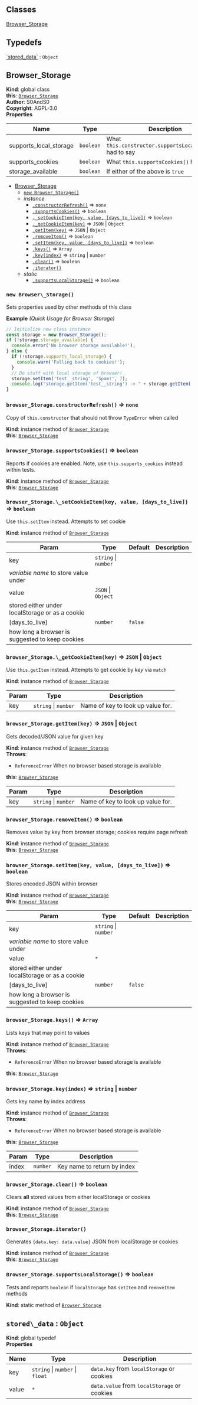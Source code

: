 ## Classes

<dl>
<dt><a href="#Browser_Storage">Browser_Storage</a></dt>
<dd></dd>
</dl>

## Typedefs

<dl>
<dt><a href="#stored_data--object">`stored_data`</a> : <code>Object</code></dt>
<dd></dd>
</dl>


## Browser\_Storage
**Kind**: global class  
**this**: [<code>Browser\_Storage</code>](#Browser_Storage)  
**Author**: S0AndS0  
**Copyright**: AGPL-3.0  
**Properties**

| Name | Type | Description |
| --- | --- | --- |
| supports_local_storage | <code>boolean</code> | What `this.constructor.supportsLocalStorage()` had to say |
| supports_cookies | <code>boolean</code> | What `this.supportsCookies()` had to say |
| storage_available | <code>boolean</code> | If either of the above is `true` |


* [Browser_Storage](#Browser_Storage)
    * [`new Browser_Storage()`](#new-browser_storage)
    * _instance_
        * [`.constructorRefresh()`](#browser_storageconstructorrefresh--none) ⇒ <code>none</code>
        * [`.supportsCookies()`](#browser_storagesupportscookies--boolean) ⇒ <code>boolean</code>
        * [`._setCookieItem(key, value, [days_to_live])`](#browser_storage_setcookieitemkey-value-days_to_live--boolean) ⇒ <code>boolean</code>
        * [`._getCookieItem(key)`](#browser_storage_getcookieitemkey--json--object) ⇒ <code>JSON</code> \| <code>Object</code>
        * [`.getItem(key)`](#browser_storagegetitemkey--json--object) ⇒ <code>JSON</code> \| <code>Object</code>
        * [`.removeItem()`](#browser_storageremoveitem--boolean) ⇒ <code>boolean</code>
        * [`.setItem(key, value, [days_to_live])`](#browser_storagesetitemkey-value-days_to_live--boolean) ⇒ <code>boolean</code>
        * [`.keys()`](#browser_storagekeys--array) ⇒ <code>Array</code>
        * [`.key(index)`](#browser_storagekeyindex--string--number) ⇒ <code>string</code> \| <code>number</code>
        * [`.clear()`](#browser_storageclear--boolean) ⇒ <code>boolean</code>
        * [`.iterator()`](#browser_storageiterator)
    * _static_
        * [`.supportsLocalStorage()`](#browser_storagesupportslocalstorage--boolean) ⇒ <code>boolean</code>


### `new Browser\_Storage()`
Sets properties used by other methods of this class

**Example** *(Quick Usage for Browser Storage)*  
```js
// Initialize new class instance
const storage = new Browser_Storage();
if (!storage.storage_available) {
  console.error('No browser storage available!');
} else {
  if (!storage.supports_local_storage) {
    console.warn('Falling back to cookies!');
  }
  // Do stuff with local storage of browser!
  storage.setItem('test__string', 'Spam!', 7);
  console.log("storage.getItem('test__string') -> " + storage.getItem('test__string'));
}
```

### `browser_Storage.constructorRefresh()` ⇒ <code>none</code>
Copy of `this.constructor` that should not throw `TypeError` when called

**Kind**: instance method of [<code>Browser\_Storage</code>](#Browser_Storage)  
**this**: [<code>Browser\_Storage</code>](#Browser_Storage)  

### `browser_Storage.supportsCookies()` ⇒ <code>boolean</code>
Reports if cookies are enabled. Note, use `this.supports_cookies` instead within tests.

**Kind**: instance method of [<code>Browser\_Storage</code>](#Browser_Storage)  
**this**: [<code>Browser\_Storage</code>](#Browser_Storage)  

### `browser_Storage.\_setCookieItem(key, value, [days_to_live])` ⇒ <code>boolean</code>
Use `this.setItem` instead. Attempts to set cookie

**Kind**: instance method of [<code>Browser\_Storage</code>](#Browser_Storage)  

| Param | Type | Default | Description |
| --- | --- | --- | --- |
| key | <code>string</code> \| <code>number</code> | 
 | _variable name_ to store value under |
| value | <code>JSON</code> \| <code>Object</code> | 
 | stored either under localStorage or as a cookie |
| [days_to_live] | <code>number</code> | <code>false</code>
 | how long a browser is suggested to keep cookies |


### `browser_Storage.\_getCookieItem(key)` ⇒ <code>JSON</code> \| <code>Object</code>
Use `this.getItem` instead. Attempts to get cookie by _key_ via `match`

**Kind**: instance method of [<code>Browser\_Storage</code>](#Browser_Storage)  

| Param | Type | Description |
| --- | --- | --- |
| key | <code>string</code> \| <code>number</code> | Name of key to look up value for. |


### `browser_Storage.getItem(key)` ⇒ <code>JSON</code> \| <code>Object</code>
Gets decoded/JSON value for given key

**Kind**: instance method of [<code>Browser\_Storage</code>](#Browser_Storage)  
**Throws**:

- <code>ReferenceError</code> When no browser based storage is available

**this**: [<code>Browser\_Storage</code>](#Browser_Storage)  

| Param | Type | Description |
| --- | --- | --- |
| key | <code>string</code> \| <code>number</code> | Name of key to look up value for. |


### `browser_Storage.removeItem()` ⇒ <code>boolean</code>
Removes value by key from browser storage; cookies require page refresh

**Kind**: instance method of [<code>Browser\_Storage</code>](#Browser_Storage)  
**this**: [<code>Browser\_Storage</code>](#Browser_Storage)  

### `browser_Storage.setItem(key, value, [days_to_live])` ⇒ <code>boolean</code>
Stores encoded JSON within browser

**Kind**: instance method of [<code>Browser\_Storage</code>](#Browser_Storage)  
**this**: [<code>Browser\_Storage</code>](#Browser_Storage)  

| Param | Type | Default | Description |
| --- | --- | --- | --- |
| key | <code>string</code> \| <code>number</code> | 
 | _variable name_ to store value under |
| value | <code>\*</code> | 
 | stored either under localStorage or as a cookie |
| [days_to_live] | <code>number</code> | <code>false</code>
 | how long a browser is suggested to keep cookies |


### `browser_Storage.keys()` ⇒ <code>Array</code>
Lists keys that may point to values

**Kind**: instance method of [<code>Browser\_Storage</code>](#Browser_Storage)  
**Throws**:

- <code>ReferenceError</code> When no browser based storage is available

**this**: [<code>Browser\_Storage</code>](#Browser_Storage)  

### `browser_Storage.key(index)` ⇒ <code>string</code> \| <code>number</code>
Gets key name by index address

**Kind**: instance method of [<code>Browser\_Storage</code>](#Browser_Storage)  
**Throws**:

- <code>ReferenceError</code> When no browser based storage is available

**this**: [<code>Browser\_Storage</code>](#Browser_Storage)  

| Param | Type | Description |
| --- | --- | --- |
| index | <code>number</code> | Key name to return by index |


### `browser_Storage.clear()` ⇒ <code>boolean</code>
Clears **all** stored values from either localStorage or cookies

**Kind**: instance method of [<code>Browser\_Storage</code>](#Browser_Storage)  
**this**: [<code>Browser\_Storage</code>](#Browser_Storage)  

### `browser_Storage.iterator()`
Generates `{data.key: data.value}` JSON from localStorage or cookies

**Kind**: instance method of [<code>Browser\_Storage</code>](#Browser_Storage)  
**this**: [<code>Browser\_Storage</code>](#Browser_Storage)  

### `Browser_Storage.supportsLocalStorage()` ⇒ <code>boolean</code>
Tests and reports `boolean` if `localStorage` has `setItem` and `removeItem` methods

**Kind**: static method of [<code>Browser\_Storage</code>](#Browser_Storage)  

## `stored\_data` : <code>Object</code>
**Kind**: global typedef  
**Properties**

| Name | Type | Description |
| --- | --- | --- |
| key | <code>string</code> \| <code>number</code> \| <code>float</code> | `data.key` from `localStorage` or cookies |
| value | <code>\*</code> | `data.value` from `localStorage` or cookies |

